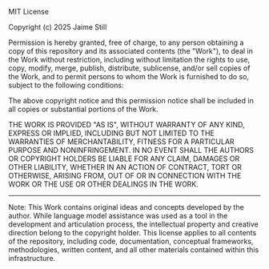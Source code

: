 MIT License

Copyright (c) 2025 Jaime Still

Permission is hereby granted, free of charge, to any person obtaining a copy
of this repository and its associated contents (the "Work"), to deal
in the Work without restriction, including without limitation the rights
to use, copy, modify, merge, publish, distribute, sublicense, and/or sell
copies of the Work, and to permit persons to whom the Work is
furnished to do so, subject to the following conditions:

The above copyright notice and this permission notice shall be included in all
copies or substantial portions of the Work.

THE WORK IS PROVIDED "AS IS", WITHOUT WARRANTY OF ANY KIND, EXPRESS OR
IMPLIED, INCLUDING BUT NOT LIMITED TO THE WARRANTIES OF MERCHANTABILITY,
FITNESS FOR A PARTICULAR PURPOSE AND NONINFRINGEMENT. IN NO EVENT SHALL THE
AUTHORS OR COPYRIGHT HOLDERS BE LIABLE FOR ANY CLAIM, DAMAGES OR OTHER
LIABILITY, WHETHER IN AN ACTION OF CONTRACT, TORT OR OTHERWISE, ARISING FROM,
OUT OF OR IN CONNECTION WITH THE WORK OR THE USE OR OTHER DEALINGS IN THE
WORK.

---

Note: This Work contains original ideas and concepts developed by the author.
While language model assistance was used as a tool in the development and
articulation process, the intellectual property and creative direction belong
to the copyright holder. This license applies to all contents of the repository,
including code, documentation, conceptual frameworks, methodologies, written content,
and all other materials contained within this infrastructure.